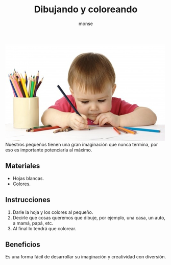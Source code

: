 ﻿---
layout: post
title:  "Dibujando y coloreando"
tags: [espacial]
categories: [infantes, actividad]
author: monse
image: /assets/posts/2020-06-24-dibujo.jpeg
hidden: true
---
![Actividad de dibujo](/assets/posts/2020-06-24-dibujo.jpeg)<br/>
Nuestros pequeños tienen una gran imaginación que nunca termina, por eso es importante potenciarla al máximo. 

## Materiales 
- Hojas blancas.
- Colores.

## Instrucciones 
1. Darle la hoja y los colores al pequeño.
2. Decirle que cosas queremos que dibuje, por ejemplo, una casa, un auto, a mamá, papá, etc. 
3. Al final lo tendrá que colorear.

## Beneficios 
Es una forma fácil de desarrollar su imaginación y creatividad con diversión. 
